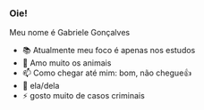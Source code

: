 ### Oie!
Meu nome é Gabriele Gonçalves

- 📚 Atualmente meu foco é apenas nos estudos
- 🐾 Amo muito os animais
- 📫 Como chegar até mim: bom, não chegue👍
- 🎈  ela/dela
- ⚡ gosto muito de casos criminais
